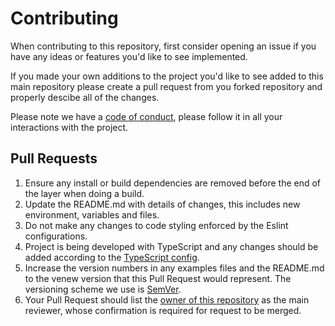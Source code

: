 # Contributing

When contributing to this repository, first consider opening an issue if you have any ideas
or features you'd like to see implemented.

If you made your own additions to the project you'd like to see added to this main repository
please create a pull request from you forked repository and properly descibe all of the changes.

Please note we have a [code of conduct](https://github.com/FrozenTear7/twitch-spambot/blob/master/CODE_OF_CONDUCT.md),
please follow it in all your interactions with the project.

## Pull Requests

1. Ensure any install or build dependencies are removed before the end of the layer when doing a build.
2. Update the README.md with details of changes, this includes new environment, variables and files.
3. Do not make any changes to code styling enforced by the Eslint configurations.
4. Project is being developed with TypeScript and any changes should be added according to the [TypeScript config](https://github.com/FrozenTear7/twitch-spambot/blob/master/tsconfig.json).
5. Increase the version numbers in any examples files and the README.md to the venew version that this
   Pull Request would represent. The versioning scheme we use is [SemVer](http://semver.org/).
6. Your Pull Request should list the [owner of this repository](https://github.com/FrozenTear7) as the
   main reviewer, whose confirmation is required for request to be merged.
